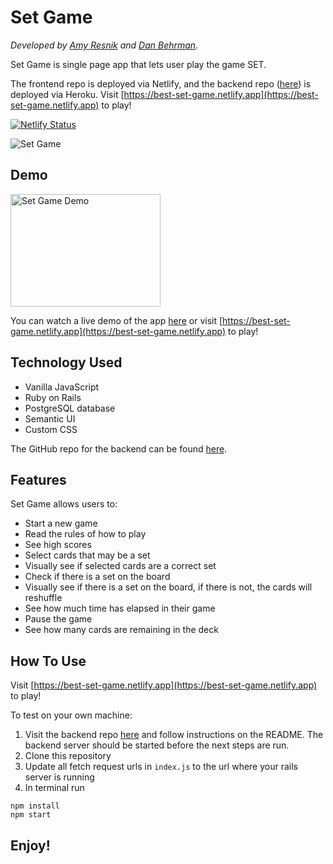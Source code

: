 # Set Game

*Developed by [Amy Resnik](https://github.com/aresnik11) and [Dan Behrman](https://github.com/DanBehrman).*

Set Game is single page app that lets user play the game SET.

The frontend repo is deployed via Netlify, and the backend repo ([here](https://github.com/aresnik11/set-game-backend)) is deployed via Heroku. Visit [https://best-set-game.netlify.app](https://best-set-game.netlify.app) to play!

[![Netlify Status](https://api.netlify.com/api/v1/badges/1c669172-c73c-444c-af63-03d51895a8c8/deploy-status)](https://app.netlify.com/sites/best-set-game/deploys)

![Set Game](https://user-images.githubusercontent.com/8761638/69589475-2f4b0200-0fba-11ea-8f41-5a131079261f.png)

## Demo

<a href="http://www.youtube.com/watch?feature=player_embedded&v=W0tN86PVt68
" target="_blank"><img src="http://img.youtube.com/vi/W0tN86PVt68/0.jpg" 
alt="Set Game Demo" width="240" height="180" /></a>

You can watch a live demo of the app [here](https://youtu.be/W0tN86PVt68) or visit [https://best-set-game.netlify.app](https://best-set-game.netlify.app) to play!

## Technology Used

* Vanilla JavaScript
* Ruby on Rails
* PostgreSQL database
* Semantic UI
* Custom CSS

The GitHub repo for the backend can be found [here](https://github.com/aresnik11/set-game-backend).

## Features

Set Game allows users to:

* Start a new game
* Read the rules of how to play
* See high scores
* Select cards that may be a set
* Visually see if selected cards are a correct set
* Check if there is a set on the board
* Visually see if there is a set on the board, if there is not, the cards will reshuffle
* See how much time has elapsed in their game
* Pause the game
* See how many cards are remaining in the deck

## How To Use

Visit [https://best-set-game.netlify.app](https://best-set-game.netlify.app) to play!

To test on your own machine:
1. Visit the backend repo [here](https://github.com/aresnik11/set-game-backend) and follow instructions on the README. The backend server should be started before the next steps are run.
2. Clone this repository
3. Update all fetch request urls in `index.js` to the url where your rails server is running
4. In terminal run
```
npm install
npm start
```

## Enjoy!
